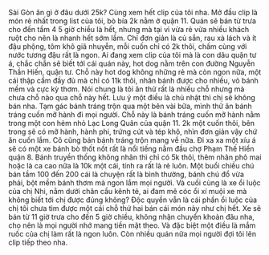 Sài Gòn ăn gì ở đâu dưới 25k? Cùng xem hết clip của tôi nha. Mở đầu clip là món rẻ nhất trong list của tôi, bò bía 2k nằm ở quận 11. Quán sẽ bán từ trưa cho đến tầm 4 5 giờ chiều là hết, nhưng mà tại vì vừa rẻ vừa nhiều khách ruột cho nên là nhanh hết sớm lắm. Chỉ đơn giản là củ sắn, rau xà lách và ít đậu phộng, tôm khô giã nhuyễn, mỗi cuốn chỉ có 2k thôi, chấm cùng với nước tương đậu rất là ngon. Ai đang xem clip của tôi mà là con dâu quận tư á, chắc chắn sẽ biết tới cái quán này, hot dog nằm trên con đường Nguyễn Thần Hiến, quận tư. Chỗ này hot dog không những rẻ mà còn ngon nữa, một cái thập cẩm đầy đủ mà chỉ có 11k thôi, nhân bánh được cho nhiều, vỏ bánh mềm và cực kỳ thơm. Nói chung là tôi ăn thử rất là nhiều chỗ nhưng mà chưa chỗ nào qua chỗ này hết. Lưu ý một điều là chủ nhật thì chị sẽ không bán nha. Tạm gác bánh tráng trộn qua một bên vài bữa, mình thử ăn bánh tráng cuốn mỡ hành đi mọi người. Chỗ này là bánh tráng cuốn mỡ hành nằm trong một con hẻm nhỏ Lạc Long Quân của quận 11. 2k một cuốn thôi, bên trong sẽ có mỡ hành, hành phi, trứng cút và tép khô, nhìn đơn giản vậy chứ ăn cuốn lắm. Cô cũng bán bánh tráng trộn mang về nữa. Đi xa xa một xíu á sẽ có một xe bánh bò thốt nốt rất là nổi tiếng nằm đầu chợ Phạm Thế Hiển quận 8. Bánh truyền thống không nhân thì chỉ có 5k thôi, thêm nhân phô mai hoặc là ca cao nữa là 10k một cái, tính ra rất là rẻ luôn. Một buổi chiều chú bán tầm 100 đến 200 cái là chuyện rất là bình thường, bánh chú đổ vừa phải, bột mềm bánh thơm mà ngon lắm mọi người. Và cuối cùng là xe ổi luộc của chị Nhi, nằm dưới chân cầu kênh tẻ, ai đam mê cóc ổi xí muội xe mà không biết tới chị được đúng không? Độc quyền vẫn là cái phần ổi luộc của chị tôi chưa tìm được một cái chỗ thứ hai bán cái món này như chị hết. Xe sẽ bán từ 11 giờ trưa cho đến 5 giờ chiều, không nhận chuyển khoản đâu nha, cho nên là mọi người nhớ mang tiền mặt theo. Và đặc biệt một điều là mắm ruốc của chị làm rất là ngon luôn. Còn nhiều quán nữa mọi người đợi tôi lên clip tiếp theo nha.